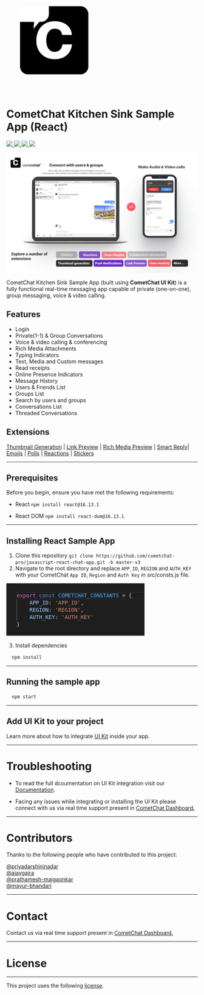 <div style="width:100%">
    <div style="width:50%;">
        <div align="center">
        <img align="center" width="180" height="180" alt="CometChat" src="./Screenshots/logo.png">    
        </div>    
    </div>    
</div>

<br/><br/>

# CometChat Kitchen Sink Sample App (React)

<p align="left">
    <a href="https://github.com/cometchat-pro/cometchat-pro-react-sample-app/releases/" alt="Releases">
        <img src="https://img.shields.io/github/v/release/cometchat-pro/cometchat-pro-react-sample-app" />
    </a>
    <a href="https://img.shields.io/github/languages/top/cometchat-pro/cometchat-pro-react-sample-app">
        <img src="https://img.shields.io/github/languages/top/cometchat-pro/cometchat-pro-react-sample-app" />
    </a>
    <a href="https://github.com/cometchat-pro/cometchat-pro-react-sample-app/stargazers">
        <img src="https://img.shields.io/github/stars/cometchat-pro/cometchat-pro-react-sample-app?style=social" />
    </a>
    <a href="https://twitter.com/CometChat">
        <img src="https://img.shields.io/twitter/follow/CometChat?label=CometChat&style=social" />
    </a>
</p>

![alt text](./Screenshots/main.png "Main")

CometChat Kitchen Sink Sample App (built using **CometChat UI Kit**) is a fully functional real-time messaging app capable of private (one-on-one), group messaging, voice & video calling.

## Features
- Login
- Private(1-1) & Group Conversations
- Voice & video calling & conferencing
- Rich Media Attachments
- Typing Indicators
- Text, Media and Custom messages
- Read receipts
- Online Presence Indicators
- Message History
- Users & Friends List
- Groups List
- Search by users and groups
- Conversations List
- Threaded Conversations
  
 ## Extensions

 [Thumbnail Generation](https://prodocs.cometchat.com/docs/extensions-thumbnail-generation) | [Link Preview](https://prodocs.cometchat.com/docs/extensions-link-preview) | [Rich Media Preview](https://prodocs.cometchat.com/docs/extensions-rich-media-preview) | [Smart Reply](https://prodocs.cometchat.com/docs/extensions-smart-reply)| [Emojis](https://prodocs.cometchat.com/docs/extensions-emojis) | [Polls](https://prodocs.cometchat.com/docs/extensions-polls) | [Reactions](https://prodocs.cometchat.com/docs/extensions-reactions) | [Stickers](https://prodocs.cometchat.com/docs/extensions-stickers)

<hr/> 

## Prerequisites

Before you begin, ensure you have met the following requirements:

- React `npm install react@16.13.1` 

- React DOM `npm install react-dom@16.13.1` 

___

## Installing React Sample App

1. Clone this repository `git clone https://github.com/cometchat-pro/javascript-react-chat-app.git -b master-v3`
2. Navigate to the root directory and replace `APP_ID`, `REGION` and `AUTH_KEY` with your CometChat `App ID`, `Region` and `Auth Key` in src/consts.js file.

![alt text](./Screenshots/constants.png "Constants")

3. Install dependencies

```javascript
  npm install
```
___

## Running the sample app

```javascript
  npm start
```
___

## Add UI Kit to your project

Learn more about how to integrate [UI Kit](https://github.com/cometchat-pro/cometchat-pro-react-ui-kit/tree/master-v3) inside your app. 

---

# Troubleshooting

- To read the full dcoumentation on UI Kit integration visit our [Documentation](https://prodocs.cometchat.com/v3.0-beta/docs/react-ui-kit).

- Facing any issues while integrating or installing the UI Kit please connect with us via real time support present in <a href="https://app.cometchat.com/">CometChat Dashboard.</a>

---
# Contributors

Thanks to the following people who have contributed to this project:

[@priyadarshininadar](https://github.com/priyadarshininadar) <br>
[@ajaygajra](https://github.com/ajaygajra) <br>
[@prathamesh-majgaonkar](https://github.com/prathamesh-majgaonkar) <br>
[@mayur-bhandari](https://github.com/mayur-bhandari)


---

# Contact

Contact us via real time support present in [CometChat Dashboard.](https://app.cometchat.com/)

---

# License

---

This project uses the following [license](https://github.com/cometchat-pro/javascript-react-chat-app/blob/master-v3/LICENSE).